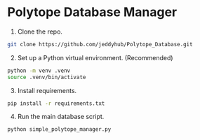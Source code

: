 # Polytope Database Manager

1. Clone the repo.
```bash
git clone https://github.com/jeddyhub/Polytope_Database.git
```

2. Set up a Python virtual environment. (Recommended)
```bash
python -m venv .venv
source .venv/bin/activate
```

3. Install requirements.
```bash
pip install -r requirements.txt
```

4. Run the main database script.
```bash
python simple_polytope_manager.py
```
